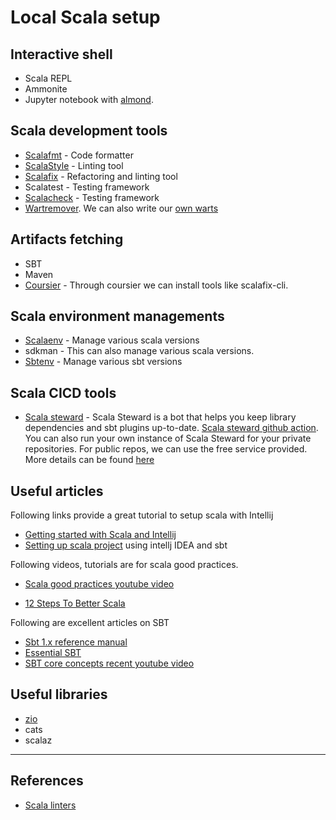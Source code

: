# Local Scala setup

## Interactive shell

- Scala REPL
- Ammonite
- Jupyter notebook with [almond](https://almond.sh/docs/quick-start-install).

## Scala development tools

- [Scalafmt](https://github.com/scalameta/scalafmt) - Code formatter
- [ScalaStyle](https://github.com/scalastyle/scalastyle) - Linting tool
- [Scalafix](https://github.com/scalacenter/scalafix) - Refactoring and linting tool
- Scalatest - Testing framework
- [Scalacheck](https://github.com/typelevel/scalacheck) - Testing framework
- [Wartremover](http://www.wartremover.org/doc/warts.html). We can also write our [own warts](https://github.com/wartremover/own-wart-example)

## Artifacts fetching

- SBT
- Maven
- [Coursier](https://get-coursier.io/docs/cli-installation) - Through coursier we can install tools like scalafix-cli.

## Scala environment managements

- [Scalaenv](https://github.com/scalaenv/scalaenv) - Manage various scala versions
- sdkman - This can also manage various scala versions.
- [Sbtenv](https://github.com/sbtenv/sbtenv) - Manage various sbt versions

## Scala CICD tools

- [Scala steward](https://github.com/scala-steward-org/scala-steward) - Scala Steward is a bot that helps you keep library dependencies and sbt plugins up-to-date. [Scala steward github action](https://github.com/scala-steward-org/scala-steward-action). You can also run your own instance of Scala Steward for your private repositories. For public repos, we can use the free service provided. More details can be found [here](https://www.scala-lang.org/blog/2019/07/10/announcing-scala-steward.html)

## Useful articles

Following links provide a great tutorial to setup scala with Intellij

- [Getting started with Scala and Intellij](https://docs.scala-lang.org/getting-started/intellij-track/getting-started-with-scala-in-intellij.html)
- [Setting up scala project](https://www.baeldung.com/scala/intellij-with-sbt) using intellj IDEA and sbt

Following videos, tutorials are for scala good practices.

- [Scala good practices youtube video](https://www.youtube.com/watch?v=DGa58FfiMqc)

- [12 Steps To Better Scala](https://www.youtube.com/watch?v=71yhnTGw0hY)

Following are excellent articles on SBT

- [Sbt 1.x reference manual](https://www.scala-sbt.org/1.x/docs/sbt-by-example.html)
- [Essential SBT](https://www.scalawilliam.com/essential-sbt/)
- [SBT core concepts recent youtube video](https://www.youtube.com/watch?v=-shamsTC7rQ)

## Useful libraries

- [zio](https://github.com/zio)
- cats
- scalaz

---

## References

- [Scala linters](https://github.com/mramshaw/Scala-Linters)
